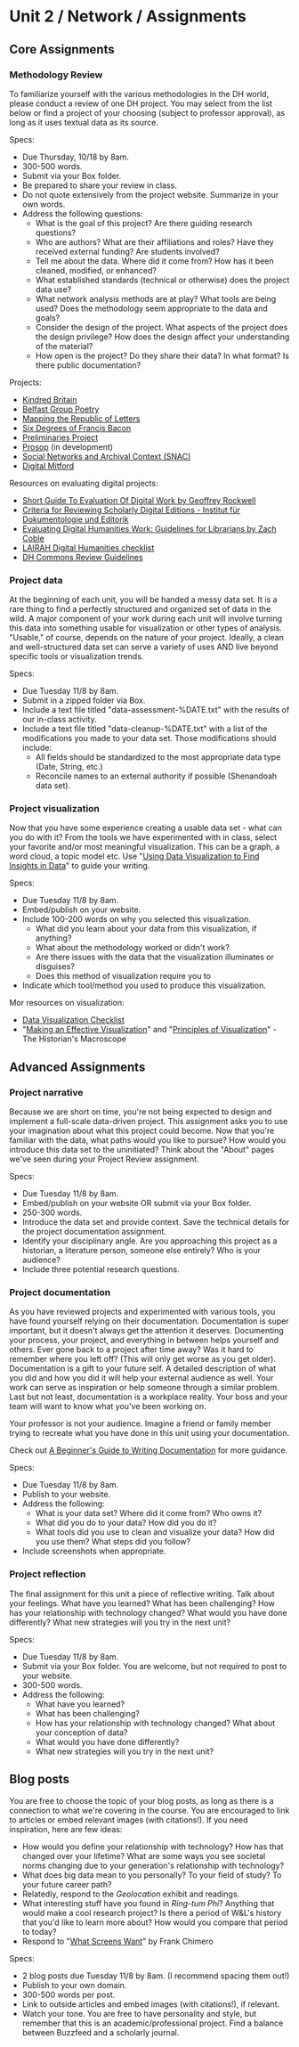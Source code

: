 # Unit 2 / Network / Assignments

## Core Assignments

### Methodology Review
To familiarize yourself with the various methodologies in the DH world, please conduct a review of one DH project. You may select from the list below or find a project of your choosing (subject to professor approval), as long as it uses textual data as its source. 

Specs:
* Due Thursday, 10/18 by 8am. 
* 300-500 words. 
* Submit via your Box folder. 
* Be prepared to share your review in class. 
* Do not quote extensively from the project website. Summarize in your own words.
* Address the following questions:
  * What is the goal of this project? Are there guiding research questions?
  * Who are authors? What are their affiliations and roles? Have they received external funding? Are students involved? 
  * Tell me about the data. Where did it come from? How has it been cleaned, modified, or enhanced? 
  * What established standards (technical or otherwise) does the project data use? 
  * What network analysis methods are at play? What tools are being used? Does the methodology seem appropriate to the data and goals?
  * Consider the design of the project. What aspects of the project does the design privilege? How does the design affect your understanding of the material? 
  * How open is the project? Do they share their data? In what format? Is there public documentation?
 
Projects:
* [Kindred Britain](http://kindred.stanford.edu/)
* [Belfast Group Poetry](http://belfastgroup.digitalscholarship.emory.edu)
* [Mapping the Republic of Letters](http://republicofletters.stanford.edu/)
* [Six Degrees of Francis Bacon](http://sixdegreesoffrancisbacon.com/)
* [Preliminaries Project](http://dbrownbeta.blogs.cultureplex.ca/)
* [Prosop](http://prosop.org/) (in development)
* [Social Networks and Archival Context (SNAC)](http://socialarchive.iath.virginia.edu/)
* [Digital Mitford](http://digitalmitford.org/visual.html)


Resources on evaluating digital projects:
* [Short Guide To Evaluation Of Digital Work by Geoffrey Rockwell](http://journalofdigitalhumanities.org/1-4/short-guide-to-evaluation-of-digital-work-by-geoffrey-rockwell/)
* [Criteria for Reviewing Scholarly Digital Editions -  Institut für Dokumentologie und Editorik](http://www.i-d-e.de/publikationen/weitereschriften/criteria-version-1-1/)
* [Evaluating Digital Humanities Work: Guidelines for Librarians by Zach Coble](http://journalofdigitalhumanities.org/1-4/evaluating-digital-humanities-work-guidelines-for-librarians-by-zach-coble/)
* [LAIRAH Digital Humanities checklist](http://www.ucl.ac.uk/infostudies/research/circah/lairah/features/)
* [DH Commons Review Guidelines](http://dhcommons.org/journal/review-guidelines)

### Project data 
At the beginning of each unit, you will be handed a messy data set. It is a rare thing to find a perfectly structured and organized set of data in the wild. A major component of your work during each unit will involve turning this data into something usable for visualization or other types of analysis. "Usable," of course, depends on the nature of your project. Ideally, a clean and well-structured data set can serve a variety of uses AND live beyond specific tools or visualization trends. 

Specs: 
* Due Tuesday 11/8 by 8am.
* Submit in a zipped folder via Box.
* Include a text file titled "data-assessment-%DATE.txt" with the results of our in-class activity. 
* Include a text file titled "data-cleanup-%DATE.txt" with a list of the modifications you made to your data set. Those modifications should include:
  * All fields should be standardized to the most appropriate data type (Date, String, etc.)
  * Reconcile names to an external authority if possible (Shenandoah data set).   
  

### Project visualization
Now that you have some experience creating a usable data set - what can you do with it? From the tools we have experimented with in class, select your favorite and/or most meaningful visualization. This can be a graph, a word cloud, a topic model etc. Use "[Using Data Visualization to Find Insights in Data](http://datajournalismhandbook.org/1.0/en/understanding_data_7.html)" to guide your writing.

Specs:
* Due Tuesday 11/8 by 8am.
* Embed/publish on your website. 
* Include 100-200 words on why you selected this visualization. 
  * What did you learn about your data from this visualization, if anything?
  * What about the methodology worked or didn't work?
  * Are there issues with the data that the visualization illuminates or disguises?
  * Does this method of visualization require you to 
* Indicate which tool/method you used to produce this visualization. 

Mor resources on visualization:
* [Data Visualization Checklist](http://annkemery.com/wp-content/uploads/2014/05/DataVizChecklist_May2014.pdf)
* "[Making an Effective Visualization](http://www.themacroscope.org/?page_id=882)" and "[Principles of Visualization](http://www.themacroscope.org/?page_id=469)" - The Historian's Macroscope

## Advanced Assignments
### Project narrative
Because we are short on time, you're not being expected to design and implement a full-scale data-driven project. This assignment asks you to use your imagination about what this project could become. Now that you're familiar with the data, what paths would you like to pursue? How would you introduce this data set to the uninitiated? Think about the "About" pages we've seen during your Project Review assignment. 

Specs:
* Due Tuesday 11/8 by 8am.
* Embed/publish on your website OR submit via your Box folder. 
* 250-300 words. 
* Introduce the data set and provide context. Save the technical details for the project documentation assignment.
* Identify your disciplinary angle. Are you approaching this project as a historian, a literature person, someone else entirely? Who is your audience?
* Include three potential research questions. 


### Project documentation
As you have reviewed projects and experimented with various tools, you have found yourself relying on their documentation. Documentation is super important, but it doesn't always get the attention it deserves. Documenting your process, your project, and everything in between helps yourself and others. Ever gone back to a project after time away? Was it hard to remember where you left off? (This will only get worse as you get older). Documentation is a gift to your future self. A detailed description of what you did and how you did it will help your external audience as well. Your work can serve as inspiration or help someone through a similar problem. Last but not least, documentation is a workplace reality. Your boss and your team will want to know what you've been working on. 

Your professor is not your audience. Imagine a friend or family member trying to recreate what you have done in this unit using your documentation.

Check out [A Beginner's Guide to Writing Documentation](http://www.writethedocs.org/guide/writing/beginners-guide-to-docs/) for more guidance.

Specs:
* Due Tuesday 11/8 by 8am.
* Publish to your website.
* Address the following:
  * What is your data set? Where did it come from? Who owns it? 
  * What did you do to your data? How did you do it?
  * What tools did you use to clean and visualize your data? How did you use them? What steps did you follow? 
* Include screenshots when appropriate.

### Project reflection
The final assignment for this unit a piece of reflective writing. Talk about your feelings. What have you learned? What has been challenging? How has your relationship with technology changed? What would you have done differently? What new strategies will you try in the next unit?

Specs:
* Due Tuesday 11/8 by 8am. 
* Submit via your Box folder. You are welcome, but not required to post to your website.
* 300-500 words.
* Address the following: 
  * What have you learned?
  * What has been challenging? 
  * How has your relationship with technology changed? What about your conception of data?
  * What would you have done differently? 
  * What new strategies will you try in the next unit?


## Blog posts
You are free to choose the topic of your blog posts, as long as there is a connection to what we're covering in the course. You are encouraged to link to articles or embed relevant images (with citations!). If you need inspiration, here are few ideas:

* How would you define your relationship with technology? How has that changed over your lifetime? What are some ways you see societal norms changing due to your generation's relationship with technology?
* What does big data mean to you personally? To your field of study? To your future career path? 
* Relatedly, respond to the *Geolocation* exhibit and readings. 
* What interesting stuff have you found in *Ring-tum Phi*? Anything that would make a cool research project? Is there a period of W&L's history that you'd like to learn more about? How would you compare that period to today? 
* Respond to "[What Screens Want](http://www.frankchimero.com/writing/what-screens-want/)" by Frank Chimero

Specs:
* 2 blog posts due Tuesday 11/8 by 8am. (I recommend spacing them out!)
* Publish to your own domain. 
* 300-500 words per post.
* Link to outside articles and embed images (with citations!), if relevant.
* Watch your tone. You are free to have personality and style, but remember that this is an academic/professional project. Find a balance between Buzzfeed and a scholarly journal. 


